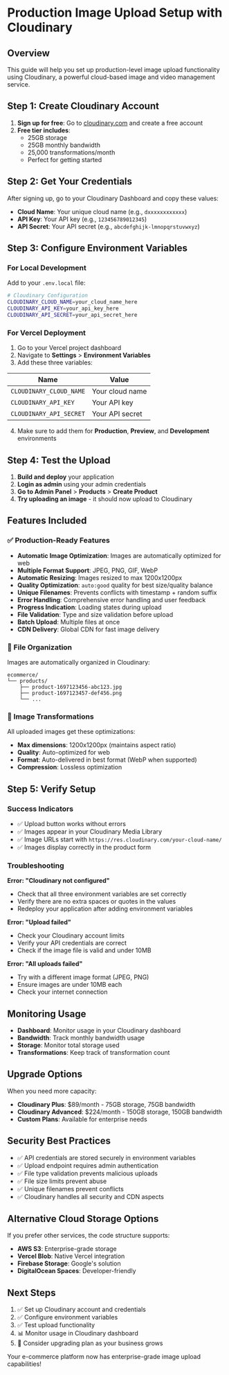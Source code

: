 # Production Image Upload Setup with Cloudinary

## Overview
This guide will help you set up production-level image upload functionality using Cloudinary, a powerful cloud-based image and video management service.

## Step 1: Create Cloudinary Account

1. **Sign up for free**: Go to [cloudinary.com](https://cloudinary.com) and create a free account
2. **Free tier includes**:
   - 25GB storage
   - 25GB monthly bandwidth
   - 25,000 transformations/month
   - Perfect for getting started

## Step 2: Get Your Credentials

After signing up, go to your Cloudinary Dashboard and copy these values:

- **Cloud Name**: Your unique cloud name (e.g., `dxxxxxxxxxxxx`)
- **API Key**: Your API key (e.g., `123456789012345`)
- **API Secret**: Your API secret (e.g., `abcdefghijk-lmnopqrstuvwxyz`)

## Step 3: Configure Environment Variables

### For Local Development
Add to your `.env.local` file:

```bash
# Cloudinary Configuration
CLOUDINARY_CLOUD_NAME=your_cloud_name_here
CLOUDINARY_API_KEY=your_api_key_here
CLOUDINARY_API_SECRET=your_api_secret_here
```

### For Vercel Deployment
1. Go to your Vercel project dashboard
2. Navigate to **Settings** > **Environment Variables**
3. Add these three variables:

| Name | Value |
|------|-------|
| `CLOUDINARY_CLOUD_NAME` | Your cloud name |
| `CLOUDINARY_API_KEY` | Your API key |
| `CLOUDINARY_API_SECRET` | Your API secret |

4. Make sure to add them for **Production**, **Preview**, and **Development** environments

## Step 4: Test the Upload

1. **Build and deploy** your application
2. **Login as admin** using your admin credentials
3. **Go to Admin Panel** > **Products** > **Create Product**
4. **Try uploading an image** - it should now upload to Cloudinary

## Features Included

### ✅ Production-Ready Features

- **Automatic Image Optimization**: Images are automatically optimized for web
- **Multiple Format Support**: JPEG, PNG, GIF, WebP
- **Automatic Resizing**: Images resized to max 1200x1200px
- **Quality Optimization**: `auto:good` quality for best size/quality balance
- **Unique Filenames**: Prevents conflicts with timestamp + random suffix
- **Error Handling**: Comprehensive error handling and user feedback
- **Progress Indication**: Loading states during upload
- **File Validation**: Type and size validation before upload
- **Batch Upload**: Multiple files at once
- **CDN Delivery**: Global CDN for fast image delivery

### 📁 File Organization

Images are automatically organized in Cloudinary:
```
ecommerce/
└── products/
    ├── product-1697123456-abc123.jpg
    ├── product-1697123457-def456.png
    └── ...
```

### 🔧 Image Transformations

All uploaded images get these optimizations:
- **Max dimensions**: 1200x1200px (maintains aspect ratio)
- **Quality**: Auto-optimized for web
- **Format**: Auto-delivered in best format (WebP when supported)
- **Compression**: Lossless optimization

## Step 5: Verify Setup

### Success Indicators
- ✅ Upload button works without errors
- ✅ Images appear in your Cloudinary Media Library
- ✅ Image URLs start with `https://res.cloudinary.com/your-cloud-name/`
- ✅ Images display correctly in the product form

### Troubleshooting

**Error: "Cloudinary not configured"**
- Check that all three environment variables are set correctly
- Verify there are no extra spaces or quotes in the values
- Redeploy your application after adding environment variables

**Error: "Upload failed"**
- Check your Cloudinary account limits
- Verify your API credentials are correct
- Check if the image file is valid and under 10MB

**Error: "All uploads failed"**
- Try with a different image format (JPEG, PNG)
- Ensure images are under 10MB each
- Check your internet connection

## Monitoring Usage

- **Dashboard**: Monitor usage in your Cloudinary dashboard
- **Bandwidth**: Track monthly bandwidth usage
- **Storage**: Monitor total storage used
- **Transformations**: Keep track of transformation count

## Upgrade Options

When you need more capacity:
- **Cloudinary Plus**: $89/month - 75GB storage, 75GB bandwidth
- **Cloudinary Advanced**: $224/month - 150GB storage, 150GB bandwidth
- **Custom Plans**: Available for enterprise needs

## Security Best Practices

- ✅ API credentials are stored securely in environment variables
- ✅ Upload endpoint requires admin authentication
- ✅ File type validation prevents malicious uploads
- ✅ File size limits prevent abuse
- ✅ Unique filenames prevent conflicts
- ✅ Cloudinary handles all security and CDN aspects

## Alternative Cloud Storage Options

If you prefer other services, the code structure supports:
- **AWS S3**: Enterprise-grade storage
- **Vercel Blob**: Native Vercel integration  
- **Firebase Storage**: Google's solution
- **DigitalOcean Spaces**: Developer-friendly

## Next Steps

1. ✅ Set up Cloudinary account and credentials
2. ✅ Configure environment variables
3. ✅ Test upload functionality
4. 📊 Monitor usage in Cloudinary dashboard
5. 🚀 Consider upgrading plan as your business grows

Your e-commerce platform now has enterprise-grade image upload capabilities!
